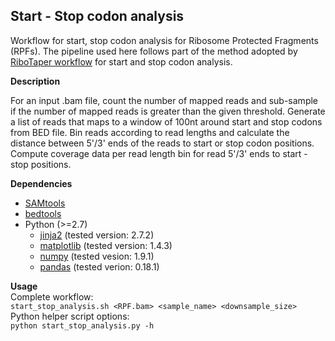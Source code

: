 
Start - Stop codon analysis
---------------------------

Workflow for start, stop codon analysis for Ribosome Protected Fragments (RPFs). The pipeline used here follows part of the method adopted by 
[RiboTaper workflow](https://ohlerlab.mdc-berlin.de/software/RiboTaper_126/) for start and stop codon analysis.

**Description**

For an input .bam file, count the number of mapped reads and sub-sample if the number of mapped reads is greater than the given threshold.
Generate a list of reads that maps to a window of 100nt around start and stop codons from BED file. Bin reads according to read lengths and calculate the distance between 5'/3' 
ends of the reads to start or stop codon positions. Compute coverage data per read length bin for read 5'/3' ends to start - stop positions.

**Dependencies**
+ [SAMtools](http://samtools.sourceforge.net/)  
+ [bedtools](http://bedtools.readthedocs.io/en/latest/)
+ Python (>=2.7)
  + [jinja2](https://pypi.python.org/pypi/Jinja2) (tested version: 2.7.2)
  + [matplotlib](https://pypi.python.org/pypi/matplotlib) (tested version: 1.4.3)
  + [numpy](https://pypi.python.org/pypi/numpy) (tested vesion: 1.9.1)
  + [pandas](https://pypi.python.org/pypi/pandas) (tested verion: 0.18.1)
 
**Usage**  
Complete workflow:  
`start_stop_analysis.sh <RPF.bam> <sample_name> <downsample_size>`  
Python helper script options:  
`python start_stop_analysis.py -h`

